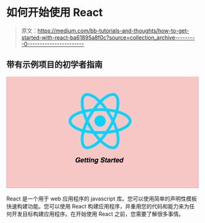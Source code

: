 # 如何开始使用 React

> 原文：<https://medium.com/bb-tutorials-and-thoughts/how-to-get-started-with-react-ba61895a8f0c?source=collection_archive---------0----------------------->

## 带有示例项目的初学者指南

![](img/19553e496c5c5a075770e5c10bc06040.png)

React 是一个用于 web 应用程序的 javascript 库。您可以使用简单的声明性模板快速构建功能。您可以使用 React 构建应用程序，并重用您的代码和能力来为任何开发目标构建应用程序。在开始使用 React 之前，您需要了解很多事情。